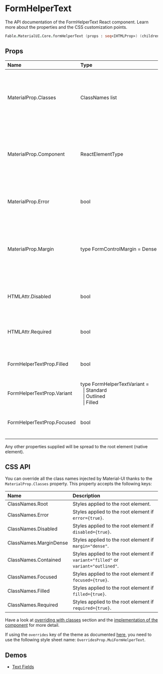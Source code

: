 # FormHelperText

<p class="description">The API documentation of the FormHelperText React component. Learn more about the properties and the CSS customization points.</p>

```fsharp
Fable.MaterialUI.Core.formHelperText (props : seq<IHTMLProp>) (children : seq<ReactElement>) : ReactElement
```



## Props

| Name | Type | Default | Description |
|:-----|:-----|:--------|:------------|
| <span class="prop-name">MaterialProp.Classes</span> | <span class="prop-type">ClassNames list</span> |   | Override or extend the styles applied to the component.  See CSS API below for more details.  |
| <span class="prop-name">MaterialProp.Component</span> | <span class="prop-type">ReactElementType</span> | <span class="prop-default">"p"</span> | The component used for the root node. Either a string to use a DOM element or a component. |
| <span class="prop-name">MaterialProp.Error</span> | <span class="prop-type">bool</span> |   | If `true`, helper text should be displayed in an error state. |
| <span class="prop-name">MaterialProp.Margin</span> | <span class="prop-type">type&nbsp;FormControlMargin&nbsp;=&nbsp;Dense<br></span> |   | If `Dense`, will adjust vertical spacing. This is normally obtained via context from FormControl. |
| <span class="prop-name">HTMLAttr.Disabled</span> | <span class="prop-type">bool</span> |   | If `true`, the helper text should be displayed in a disabled state. |
| <span class="prop-name">HTMLAttr.Required</span> | <span class="prop-type">bool</span> |   | If `true`, the helper text should use required classes key. |
| <span class="prop-name">FormHelperTextProp.Filled</span> | <span class="prop-type">bool</span> |   | If `true`, the helper text should use filled classes key. |
| <span class="prop-name">FormHelperTextProp.Variant</span> | <span class="prop-type">type&nbsp;FormHelperTextVariant&nbsp;=<br>&nbsp;&nbsp;&#124;&nbsp;Standard<br>&nbsp;&nbsp;&#124;&nbsp;Outlined<br>&nbsp;&nbsp;&#124;&nbsp;Filled<br></span> |   | The variant to use. |
| <span class="prop-name">FormHelperTextProp.Focused</span> | <span class="prop-type">bool</span> |   | If `true`, the helper text should use focused classes key. |

Any other properties supplied will be spread to the root element (native element).

## CSS API

You can override all the class names injected by Material-UI thanks to the `MaterialProp.Classes` property.
This property accepts the following keys:


| Name | Description |
|:-----|:------------|
| <span class="prop-name">ClassNames.Root</span> | Styles applied to the root element.
| <span class="prop-name">ClassNames.Error</span> | Styles applied to the root element if `error={true}`.
| <span class="prop-name">ClassNames.Disabled</span> | Styles applied to the root element if `disabled={true}`.
| <span class="prop-name">ClassNames.MarginDense</span> | Styles applied to the root element if `margin="dense"`.
| <span class="prop-name">ClassNames.Contained</span> | Styles applied to the root element if `variant="filled"` or `variant="outlined"`.
| <span class="prop-name">ClassNames.Focused</span> | Styles applied to the root element if `focused={true}`.
| <span class="prop-name">ClassNames.Filled</span> | Styles applied to the root element if `filled={true}`.
| <span class="prop-name">ClassNames.Required</span> | Styles applied to the root element if `required={true}`.

Have a look at [overriding with classes](#/customization/overrides) section
and the [implementation of the component](https://github.com/mui-org/material-ui/tree/master/packages/material-ui/src/FormHelperText/FormHelperText.js)
for more detail.

If using the `overrides` key of the theme as documented
[here](#/customization/themes),
you need to use the following style sheet name: `OverridesProp.MuiFormHelperText`.

## Demos

- [Text Fields](#/demos/text-fields/)

